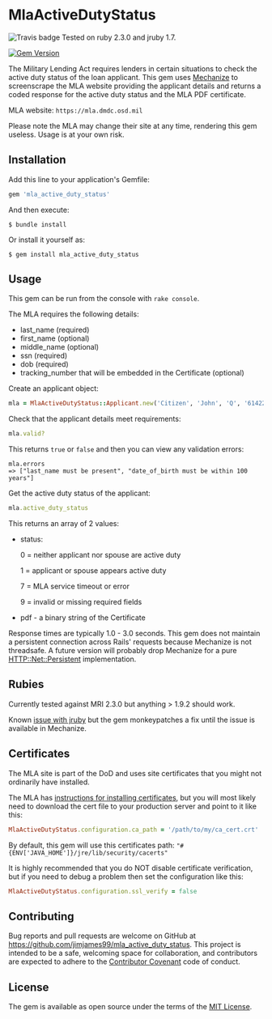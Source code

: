# MlaActiveDutyStatus

![Travis badge](https://travis-ci.org/jimjames99/mla_active_duty_status.svg?branch=master) Tested on ruby 2.3.0 and jruby 1.7.

[![Gem Version](https://badge.fury.io/rb/mla_active_duty_status.svg)](https://badge.fury.io/rb/mla_active_duty_status)

The Military Lending Act requires lenders in certain situations to check the active duty status of the loan applicant. 
This gem uses [Mechanize](https://github.com/sparklemotion/mechanize) to screenscrape the MLA website providing the applicant details and returns a coded response for the active duty status
and the MLA PDF certificate.

MLA website:  `https://mla.dmdc.osd.mil`

Please note the MLA may change their site at any time, rendering this gem useless. 
Usage is at your own risk.

## Installation

Add this line to your application's Gemfile:

```ruby
gem 'mla_active_duty_status'
```

And then execute:

    $ bundle install

Or install it yourself as:

    $ gem install mla_active_duty_status

## Usage

This gem can be run from the console with `rake console`.

The MLA requires the following details:
* last_name (required)
* first_name (optional)
* middle_name (optional)
* ssn (required)
* dob (required)
* tracking_number that will be embedded in the Certificate (optional)

Create an applicant object:

```ruby
mla = MlaActiveDutyStatus::Applicant.new('Citizen', 'John', 'Q', '614223456',  '1950-01-25')
```

Check that the applicant details meet requirements:

```ruby
mla.valid?
````
This returns `true` or `false` and then you can view any validation errors:

```
mla.errors
=> ["last_name must be present", "date_of_birth must be within 100 years"]
```

Get the active duty status of the applicant:

```ruby
mla.active_duty_status
```

This returns an array of 2 values:
* status:

    0 = neither applicant nor spouse are active duty
    
    1 = applicant or spouse appears active duty
    
    7 = MLA service timeout or error
    
    9 = invalid or missing required fields

* pdf - a binary string of the Certificate


Response times are typically 1.0 - 3.0 seconds. This gem does not maintain a persistent connection across Rails' 
requests because Mechanize is not threadsafe. A future version will probably drop Mechanize for a 
pure [HTTP::Net::Persistent](http://docs.seattlerb.org/net-http-persistent/) implementation.

## Rubies

Currently tested against MRI 2.3.0 but anything > 1.9.2 should work.

Known [issue with jruby](https://github.com/sparklemotion/mechanize/issues/209) but the gem monkeypatches 
a fix until the issue is available in Mechanize.

## Certificates

The MLA site is part of the DoD and uses site certificates that you might not ordinarily have installed.

The MLA has [instructions for installing certificates](https://mla.dmdc.osd.mil/faq.xhtml#Q1), 
but you will most likely need to download the cert file to your production server and point to it like this:

```ruby
MlaActiveDutyStatus.configuration.ca_path = '/path/to/my/ca_cert.crt'
```

By default, this gem will use this certificates path: `"#{ENV['JAVA_HOME']}/jre/lib/security/cacerts"`

It is highly recommended that you do NOT disable certificate verification, but if you need to debug a problem 
then set the configuration like this:

```ruby
MlaActiveDutyStatus.configuration.ssl_verify = false
```

## Contributing

Bug reports and pull requests are welcome on GitHub at https://github.com/jimjames99/mla_active_duty_status. 
This project is intended to be a safe, welcoming space for collaboration, and contributors are expected to adhere to 
the [Contributor Covenant](http://contributor-covenant.org) code of conduct.


## License

The gem is available as open source under the terms of the [MIT License](http://opensource.org/licenses/MIT).

